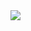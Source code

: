 <img src="https://raw.githubusercontent.com/4uffin/projectsspace/refs/heads/main/ghart/ghartcover.png">